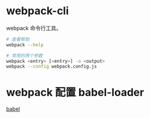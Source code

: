 # webpack-cli

webpack 命令行工具。

```sh
# 查看帮助
webpack --help

# 常用的两个参数
webpack <entry> [<entry>] -o <output>
webpack --config webpack.config.js
```

# webpack 配置 babel-loader

[babel](./babel/babel.md)

